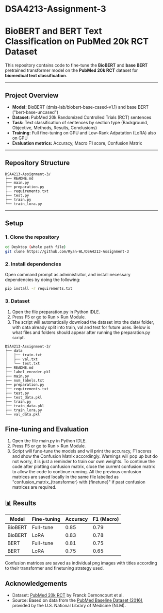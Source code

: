 # DSA4213-Assignment-3

# BioBERT and BERT Text Classification on PubMed 20k RCT Dataset

This repository contains code to fine-tune the **BioBERT** and **base BERT** pretrained transformer model on the **PubMed 20k RCT** dataset for **biomedical text classification**.

---

## Project Overview

- **Model:** BioBERT (dmis-lab/biobert-base-cased-v1.1) and base BERT ("bert-base-uncased")
- **Dataset:** PubMed 20k Randomized Controlled Trials (RCT) sentences
- **Task:** Text classification of sentences by section type (Background, Objective, Methods, Results, Conclusions)
- **Training:** Full fine-tuning on GPU and Low-Rank Adpatation (LoRA) also on GPU
- **Evaluation metrics:** Accuracy, Macro F1 score, Confusion Matrix

---

## Repository Structure
``` shell
DSA4213-Assignment-3/
├── README.md
├── main.py
├── preparation.py
├── requirements.txt
├── test.py
├── train.py
└── train_lora.py
```

---

## Setup

### 1. Clone the repository

```bash
cd Desktop (whole path file)
git clone https://github.com/Ryan-WL/DSA4213-Assignment-3
```
### 2. Install dependencies
Open command prompt as administrator, and install necessary dependencies by doing the following:
```bash
pip install -r requirements.txt
```
### 3. Dataset
1. Open the file preparation.py in Python IDLE.
2. Press F5 or go to Run > Run Module.
3. The script will automatically download the dataset into the data/ folder, with data already split into train, val and test for future uses. Below is what files and folders should appear after running the preparation.py script.

``` shell
DSA4213-Assignment-3/
├── data
│   ├── train.txt
│   ├── val.txt
│   └── test.txt
├── README.md
├── label_encoder.pkl
├── main.py
├── num_labels.txt
├── preparation.py
├── requirements.txt
├── test.py
├── test_data.pkl
├── train.py
├── train_data.pkl
├── train_lora.py
└── val_data.pkl
```

## Fine-tuning and Evaluation
1. Open the file main.py in Python IDLE.
2. Press F5 or go to Run > Run Module.
3. Script will fune-tune the models and will print the accuracy, F1 scores and show the Confusion Matrix accordingly. Warnings will pop up but do not worry, it is just a reminder to train our own weights. To continue the code after plotting confusion matrix, close the current confusion matrix to allow the code to continue running. All the previous confusion matrices are saved locally in the same file labelled as "confusion_matrix_{transformer} with {finetune}" if past confusion matrices are required.

## 📊 Results

| Model       | Fine-tuning | Accuracy | F1 (Macro) |
|-------------|-------------|----------|------------|
| BioBERT     | Full-tune   |  0.85    | 0.79       |
| BioBERT     | LoRA        |  0.83    | 0.78       |
| BERT        | Full-tune   |  0.81    | 0.75       |
| BERT        | LoRA        |  0.75    | 0.65       |

Confusion matrices are saved as individual png images with titles according to their transformer and finetuning strategy used.

## Acknowledgements

- Dataset: [PubMed 20k RCT](https://github.com/Franck-Dernoncourt/pubmed-rct) by Franck Dernoncourt et al.
- Source: Based on data from the [PubMed Baseline Dataset (2016)](https://ftp.ncbi.nlm.nih.gov/pubmed/baseline/), provided by the U.S. National Library of Medicine (NLM).
